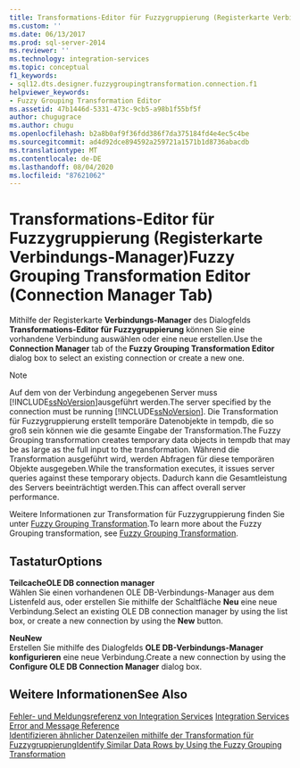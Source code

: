 ```yaml
---
title: Transformations-Editor für Fuzzygruppierung (Registerkarte Verbindungs-Manager) Microsoft-Dokumentation
ms.custom: ''
ms.date: 06/13/2017
ms.prod: sql-server-2014
ms.reviewer: ''
ms.technology: integration-services
ms.topic: conceptual
f1_keywords:
- sql12.dts.designer.fuzzygroupingtransformation.connection.f1
helpviewer_keywords:
- Fuzzy Grouping Transformation Editor
ms.assetid: 47b1446d-5331-473c-9cb5-a98b1f55bf5f
author: chugugrace
ms.author: chugu
ms.openlocfilehash: b2a8b0af9f36fdd386f7da375184fd4e4ec5c4be
ms.sourcegitcommit: ad4d92dce894592a259721a1571b1d8736abacdb
ms.translationtype: MT
ms.contentlocale: de-DE
ms.lasthandoff: 08/04/2020
ms.locfileid: "87621062"
---
```

# <a name="fuzzy-grouping-transformation-editor-connection-manager-tab"></a><span data-ttu-id="fee83-102">Transformations-Editor für Fuzzygruppierung (Registerkarte Verbindungs-Manager)</span><span class="sxs-lookup"><span data-stu-id="fee83-102">Fuzzy Grouping Transformation Editor (Connection Manager Tab)</span></span>
  <span data-ttu-id="fee83-103">Mithilfe der Registerkarte **Verbindungs-Manager** des Dialogfelds **Transformations-Editor für Fuzzygruppierung** können Sie eine vorhandene Verbindung auswählen oder eine neue erstellen.</span><span class="sxs-lookup"><span data-stu-id="fee83-103">Use the **Connection Manager** tab of the **Fuzzy Grouping Transformation Editor** dialog box to select an existing connection or create a new one.</span></span>  
  
> [!NOTE]  
>  <span data-ttu-id="fee83-104">Auf dem von der Verbindung angegebenen Server muss [!INCLUDE[ssNoVersion](../includes/ssnoversion-md.md)]ausgeführt werden.</span><span class="sxs-lookup"><span data-stu-id="fee83-104">The server specified by the connection must be running [!INCLUDE[ssNoVersion](../includes/ssnoversion-md.md)].</span></span> <span data-ttu-id="fee83-105">Die Transformation für Fuzzygruppierung erstellt temporäre Datenobjekte in tempdb, die so groß sein können wie die gesamte Eingabe der Transformation.</span><span class="sxs-lookup"><span data-stu-id="fee83-105">The Fuzzy Grouping transformation creates temporary data objects in tempdb that may be as large as the full input to the transformation.</span></span> <span data-ttu-id="fee83-106">Während die Transformation ausgeführt wird, werden Abfragen für diese temporären Objekte ausgegeben.</span><span class="sxs-lookup"><span data-stu-id="fee83-106">While the transformation executes, it issues server queries against these temporary objects.</span></span> <span data-ttu-id="fee83-107">Dadurch kann die Gesamtleistung des Servers beeinträchtigt werden.</span><span class="sxs-lookup"><span data-stu-id="fee83-107">This can affect overall server performance.</span></span>  
  
 <span data-ttu-id="fee83-108">Weitere Informationen zur Transformation für Fuzzygruppierung finden Sie unter [Fuzzy Grouping Transformation](data-flow/transformations/fuzzy-grouping-transformation.md).</span><span class="sxs-lookup"><span data-stu-id="fee83-108">To learn more about the Fuzzy Grouping transformation, see [Fuzzy Grouping Transformation](data-flow/transformations/fuzzy-grouping-transformation.md).</span></span>  
  
## <a name="options"></a><span data-ttu-id="fee83-109">Tastatur</span><span class="sxs-lookup"><span data-stu-id="fee83-109">Options</span></span>  
 <span data-ttu-id="fee83-110">**Teilcache**</span><span class="sxs-lookup"><span data-stu-id="fee83-110">**OLE DB connection manager**</span></span>  
 <span data-ttu-id="fee83-111">Wählen Sie einen vorhandenen OLE DB-Verbindungs-Manager aus dem Listenfeld aus, oder erstellen Sie mithilfe der Schaltfläche **Neu** eine neue Verbindung.</span><span class="sxs-lookup"><span data-stu-id="fee83-111">Select an existing OLE DB connection manager by using the list box, or create a new connection by using the **New** button.</span></span>  
  
 <span data-ttu-id="fee83-112">**Neu**</span><span class="sxs-lookup"><span data-stu-id="fee83-112">**New**</span></span>  
 <span data-ttu-id="fee83-113">Erstellen Sie mithilfe des Dialogfelds **OLE DB-Verbindungs-Manager konfigurieren** eine neue Verbindung.</span><span class="sxs-lookup"><span data-stu-id="fee83-113">Create a new connection by using the **Configure OLE DB Connection Manager** dialog box.</span></span>  
  
## <a name="see-also"></a><span data-ttu-id="fee83-114">Weitere Informationen</span><span class="sxs-lookup"><span data-stu-id="fee83-114">See Also</span></span>  
 <span data-ttu-id="fee83-115">[Fehler- und Meldungsreferenz von Integration Services](../../2014/integration-services/integration-services-error-and-message-reference.md) </span><span class="sxs-lookup"><span data-stu-id="fee83-115">[Integration Services Error and Message Reference](../../2014/integration-services/integration-services-error-and-message-reference.md) </span></span>  
 [<span data-ttu-id="fee83-116">Identifizieren ähnlicher Datenzeilen mithilfe der Transformation für Fuzzygruppierung</span><span class="sxs-lookup"><span data-stu-id="fee83-116">Identify Similar Data Rows by Using the Fuzzy Grouping Transformation</span></span>](data-flow/transformations/identify-similar-data-rows-by-using-the-fuzzy-grouping-transformation.md)  
  
  
